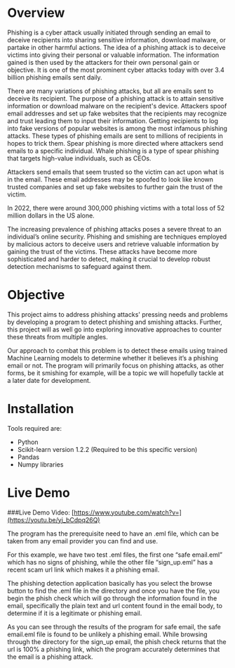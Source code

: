 # Overview
Phishing is a cyber attack usually initiated through sending an email to deceive recipients into sharing sensitive information, download malware, or partake in other harmful actions. The idea of a phishing attack is to deceive victims into giving their personal or valuable information. The information gained is then used by the attackers for their own personal gain or objective. It is one of the most prominent cyber attacks today with over 3.4 billion phishing emails sent daily.

There are many variations of phishing attacks, but all are emails sent to deceive its recipient. The purpose of a phishing attack is to attain sensitive information or download malware on the recipient's device. Attackers spoof email addresses and set up fake websites that the recipients may recognize and trust leading them to input their information. Getting recipients to log into fake versions of popular websites is among the most infamous phishing attacks. These types of phishing emails are sent to millions of recipients in hopes to trick them. Spear phishing is more directed where attackers send emails to a specific individual. Whale phishing is a type of spear phishing that targets high-value individuals, such as CEOs.

Attackers send emails that seem trusted so the victim can act upon what is in the email. These email addresses may be spoofed to look like known trusted companies and set up fake websites to further gain the trust of the victim.

In 2022, there were around 300,000 phishing victims with a total loss of 52 million dollars in the US alone. 

The increasing prevalence of phishing attacks poses a severe threat to an individual’s online security. Phishing and smishing are techniques employed by malicious actors to deceive users and retrieve valuable information by gaining the trust of the victims. These attacks have become more sophisticated and harder to detect, making it crucial to develop robust detection mechanisms to safeguard against them.

# Objective
This project aims to address phishing attacks' pressing needs and problems by developing a program to detect phishing and smishing attacks. Further, this project will as well go into exploring innovative approaches to counter these threats from multiple angles.

Our approach to combat this problem is to detect these emails using trained Machine Learning models to determine whether it believes it’s a phishing email or not. The program will primarily focus on phishing attacks, as other forms, be it smishing for example, will be a topic we will hopefully tackle at a later date for development.

# Installation 
Tools required are:
- Python
- Scikit-learn version 1.2.2 (Required to be this specific version)
- Pandas
- Numpy libraries

# Live Demo
###Live Demo Video: [https://www.youtube.com/watch?v=](https://youtu.be/yj_bCdpq26Q)

The program has the prerequisite need to have an .eml file, which can be taken from any email provider you can find and use.

For this example, we have two test .eml files, the first one “safe email.eml”  which has no signs of phishing, while the other file “sign_up.eml” has a recent scam url link which makes it a phishing email.

The phishing detection application basically has you select the browse button to find the .eml file in the directory and once you have the file, you begin the phish check which will go through the information found in the email, specifically the plain text and url content found in the email body, to determine if it is a legitimate or phishing email.

As you can see through the results of the program for safe email, the safe email.eml file is found to be unlikely a phishing email. While browsing through the directory for the sign_up email, the phish check returns that the url is 100% a phishing link, which the program accurately determines that the email is a phishing attack.




